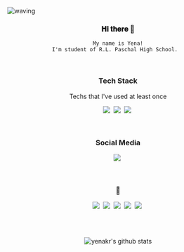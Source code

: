![waving](https://capsule-render.vercel.app/api?type=waving&height=200&text=Yena!&fontAlign=80&fontAlignY=40&color=gradient)

<div align="center">
    
### 𝐇𝐢 𝐭𝐡𝐞𝐫𝐞 👋
    
    My name is Yena!
    I'm student of R.L. Paschal High School.  
<br/>


<h3 align="center">Tech Stack</h3>

<p align="center"> Techs that I've used at least once </p>

<p align="center">
  <img src="https://img.shields.io/badge/Python-3766AB?style=for-the-badge&logo=Python&logoColor=white"/></a>&nbsp 
  <img src="https://img.shields.io/badge/Java-007396?style=for-the-badge&logo=Java&logoColor=white"/></a>&nbsp 
  <img src="https://img.shields.io/badge/Javascript-ffb13b?style=for-the-badge&logo=javascript&logoColor=black"/></a>&nbsp 
</p>
<br>

<h3 align="center">Social Media</h3>
<p align="center">
  <a href="https://www.instagram.com/yenayebo/"><img src="https://img.shields.io/badge/Instagram-E4405F?style=for-the-badge&logo=Instagram&logoColor=white&link=https://www.instagram.com/yenayebo/"/></a>&nbsp
</p>
<br>

<h3 align="center">🏫</h3>
<p align="center">
  <a href="https://www.kisb.net/"><img src="https://img.shields.io/badge/KISB-097479?style=for-the-badge&logo=beijingsubway&logoColor=white&link=https://www.kisb.net/"/></a>&nbsp
  <a href="http://sykis.withschool.co.kr/"><img src="https://img.shields.io/badge/SKIS-5197d8?style=for-the-badge&logo=simkl&logoColor=white&link=http://sykis.withschool.co.kr/"/></a>&nbsp
  <a href="http://www.koreaschool.org/"><img src="https://img.shields.io/badge/YKS-a7c134?style=for-the-badge&logo=yoast&logoColor=white&link=http://www.koreaschool.org/"/></a>&nbsp
  <a href="https://www.fwisd.org/Paschal/"><img src="https://img.shields.io/badge/Paschal-4f2683?style=for-the-badge&logo=planet&logoColor=white&link=https://www.fwisd.org/Paschal/"/></a>&nbsp
  <a href="https://www.hanyang.ac.kr/"><img src="https://img.shields.io/badge/Hanyang-004c86?style=for-the-badge&logo=hugo&logoColor=white&link=https://www.hanyang.ac.kr/"/></a>&nbsp
</p>
<br>

<br>

![yenakr's github stats](https://github-readme-stats.vercel.app/api?username=yenakr&show_icons=true)






<!--
**yenakr/yenakr** is a ✨ _special_ ✨ repository because its `README.md` (this file) appears on your GitHub profile.

Here are some ideas to get you started:

- 🔭 I’m currently working on ...
- 🌱 I’m currently learning ...
- 👯 I’m looking to collaborate on ...
- 🤔 I’m looking for help with ...
- 💬 Ask me about ...
- 📫 How to reach me: ...
- 😄 Pronouns: ...
- ⚡ Fun fact: ...
-->
